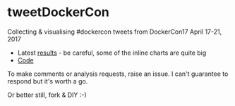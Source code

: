 # tweetDockerCon
Collecting &amp; visualising #dockercon tweets from DockerCon17 April 17-21, 2017

 * Latest [results](tweetDockerCon.html) - be careful, some of the inline charts are quite big
 * [Code](https://github.com/dataknut/tweetDockerCon)
 
To make comments or analysis requests, raise an issue. I can't guarantee to respond but it's worth a go.

Or better still, fork & DIY :-)